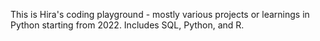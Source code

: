 This is Hira's coding playground - mostly various projects or learnings in Python starting from 2022. Includes SQL, Python, and R.
